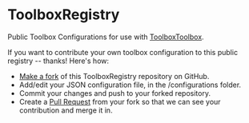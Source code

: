 # ToolboxRegistry
Public Toolbox Configurations for use with [ToolboxToolbox](https://github.com/ToolboxHub/ToolboxToolbox).

If you want to contribute your own toolbox configuration to this public registry -- thanks!  Here's how:
 - [Make a fork](https://help.github.com/articles/fork-a-repo/) of this ToolboxRegistry repository on GitHub.
 - Add/edit your JSON configuration file, in the /configurations folder.
 - Commit your changes and push to your forked repository.
 - Create a [Pull Request](https://help.github.com/articles/creating-a-pull-request-from-a-fork/) from your fork so that we can see your contribution and merge it in.
